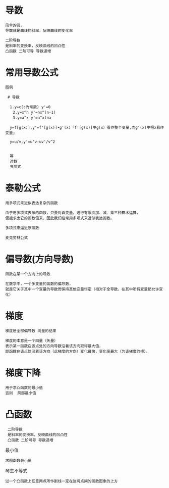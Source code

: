 




　


# 导数

    简单的说，
    导数就是曲线的斜率，反映曲线的变化率
    
    二阶导数
    是斜率的变换率，反映曲线的凹凸性
    凸函数 二阶可导 导数递增

# 常用导数公式

    图例
    
     # 导数
      
      1.y=c(c为常数) y'=0
    　　2.y=x^n y'=nx^(n-1)
    　　3.y=a^x y'=a^xlna
      
      y=f[g(x)],y'=f'[g(x)]•g'(x)『f'[g(x)]中g(x）看作整个变量,而g'(x)中把x看作变量』
      
      y=u/v,y'=u'v-uv'/v^2
      
      
      幂
      对数
      多项式
      

# 泰勒公式

    用多项式来近似表达复杂的函数
    
    由于用多项式表示的函数，只要对自变量，进行有限次加、减、乘三种算术运算，
    便能求出它的函数值来，因此我们经常用多项式来近似表达函数。
    
    多项式来逼近原函数
    
    麦克劳林公式

  
# 偏导数(方向导数)

    函数在某一个方向上的导数

    在数学中，一个多变量的函数的偏导数，
    就是它关于其中一个变量的导数而保持其他变量恒定（相对于全导数，在其中所有变量都允许变化）
  
  
# 梯度

    梯度是全部偏导数 向量的结果
  
    梯度的本意是一个向量（矢量）
    表示某一函数在该点处的方向导数沿着该方向取得最大值，
    即函数在该点处沿着该方向（此梯度的方向）变化最快，变化率最大（为该梯度的模）。

# 梯度下降

    用于求凸函数的最小值
    否则  局部最小值
 
 
 
 # 凸函数
 
 
     二阶导数
     是斜率的变换率，反映曲线的凹凸性
     凸函数 二阶可导 导数递增
     
     
最小值

    求图函数最小值
         
 
琴生不等式

    过一个凸函数上任意两点所作割线一定在这两点间的函数图象的上方

    